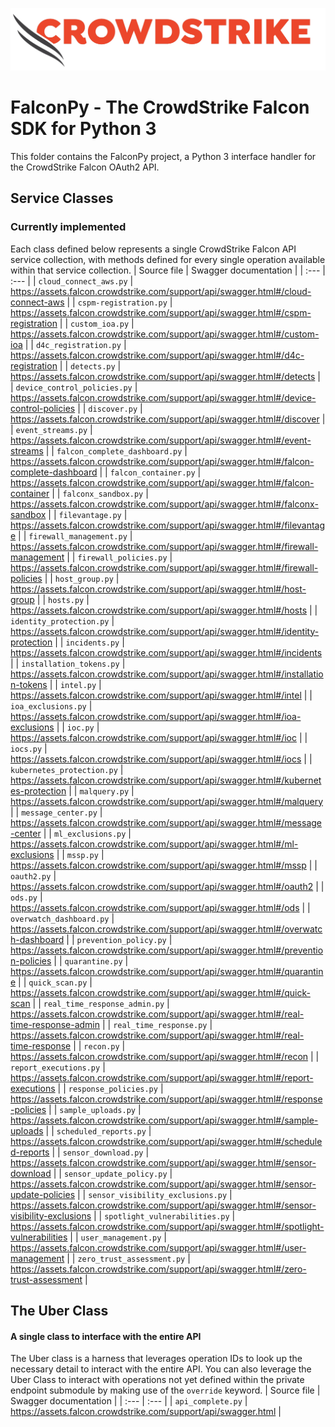![CrowdStrike Falcon](https://raw.githubusercontent.com/CrowdStrike/falconpy/main/docs/asset/cs-logo.png)
# FalconPy - The CrowdStrike Falcon SDK for Python 3
This folder contains the FalconPy project, a Python 3 interface handler for the CrowdStrike Falcon OAuth2 API.

## Service Classes
### Currently implemented
Each class defined below represents a single CrowdStrike Falcon API service collection, with methods defined
for every single operation available within that service collection.
| Source file | Swagger documentation |
| :--- | :--- |
| `cloud_connect_aws.py` | https://assets.falcon.crowdstrike.com/support/api/swagger.html#/cloud-connect-aws |
| `cspm-registration.py` | https://assets.falcon.crowdstrike.com/support/api/swagger.html#/cspm-registration |
| `custom_ioa.py` | https://assets.falcon.crowdstrike.com/support/api/swagger.html#/custom-ioa |
| `d4c_registration.py` | https://assets.falcon.crowdstrike.com/support/api/swagger.html#/d4c-registration |
| `detects.py` | https://assets.falcon.crowdstrike.com/support/api/swagger.html#/detects |
| `device_control_policies.py` | https://assets.falcon.crowdstrike.com/support/api/swagger.html#/device-control-policies |
| `discover.py` | https://assets.falcon.crowdstrike.com/support/api/swagger.html#/discover |
| `event_streams.py` | https://assets.falcon.crowdstrike.com/support/api/swagger.html#/event-streams |
| `falcon_complete_dashboard.py` | https://assets.falcon.crowdstrike.com/support/api/swagger.html#/falcon-complete-dashboard |
| `falcon_container.py` | https://assets.falcon.crowdstrike.com/support/api/swagger.html#/falcon-container |
| `falconx_sandbox.py` | https://assets.falcon.crowdstrike.com/support/api/swagger.html#/falconx-sandbox |
| `filevantage.py` | https://assets.falcon.crowdstrike.com/support/api/swagger.html#/filevantage |
| `firewall_management.py` | https://assets.falcon.crowdstrike.com/support/api/swagger.html#/firewall-management |
| `firewall_policies.py` | https://assets.falcon.crowdstrike.com/support/api/swagger.html#/firewall-policies |
| `host_group.py` | https://assets.falcon.crowdstrike.com/support/api/swagger.html#/host-group |
| `hosts.py` | https://assets.falcon.crowdstrike.com/support/api/swagger.html#/hosts |
| `identity_protection.py` | https://assets.falcon.crowdstrike.com/support/api/swagger.html#/identity-protection |
| `incidents.py` | https://assets.falcon.crowdstrike.com/support/api/swagger.html#/incidents |
| `installation_tokens.py` | https://assets.falcon.crowdstrike.com/support/api/swagger.html#/installation-tokens |
| `intel.py` | https://assets.falcon.crowdstrike.com/support/api/swagger.html#/intel |
| `ioa_exclusions.py` | https://assets.falcon.crowdstrike.com/support/api/swagger.html#/ioa-exclusions |
| `ioc.py` | https://assets.falcon.crowdstrike.com/support/api/swagger.html#/ioc |
| `iocs.py` | https://assets.falcon.crowdstrike.com/support/api/swagger.html#/iocs |
| `kubernetes_protection.py` | https://assets.falcon.crowdstrike.com/support/api/swagger.html#/kubernetes-protection |
| `malquery.py` | https://assets.falcon.crowdstrike.com/support/api/swagger.html#/malquery |
| `message_center.py` | https://assets.falcon.crowdstrike.com/support/api/swagger.html#/message-center |
| `ml_exclusions.py` | https://assets.falcon.crowdstrike.com/support/api/swagger.html#/ml-exclusions |
| `mssp.py` | https://assets.falcon.crowdstrike.com/support/api/swagger.html#/mssp |
| `oauth2.py` | https://assets.falcon.crowdstrike.com/support/api/swagger.html#/oauth2 |
| `ods.py` | https://assets.falcon.crowdstrike.com/support/api/swagger.html#/ods |
| `overwatch_dashboard.py` | https://assets.falcon.crowdstrike.com/support/api/swagger.html#/overwatch-dashboard |
| `prevention_policy.py` | https://assets.falcon.crowdstrike.com/support/api/swagger.html#/prevention-policies |
| `quarantine.py` | https://assets.falcon.crowdstrike.com/support/api/swagger.html#/quarantine |
| `quick_scan.py` | https://assets.falcon.crowdstrike.com/support/api/swagger.html#/quick-scan |
| `real_time_response_admin.py` | https://assets.falcon.crowdstrike.com/support/api/swagger.html#/real-time-response-admin |
| `real_time_response.py` | https://assets.falcon.crowdstrike.com/support/api/swagger.html#/real-time-response |
| `recon.py` | https://assets.falcon.crowdstrike.com/support/api/swagger.html#/recon |
| `report_executions.py` | https://assets.falcon.crowdstrike.com/support/api/swagger.html#/report-executions |
| `response_policies.py` | https://assets.falcon.crowdstrike.com/support/api/swagger.html#/response-policies |
| `sample_uploads.py` | https://assets.falcon.crowdstrike.com/support/api/swagger.html#/sample-uploads |
| `scheduled_reports.py` | https://assets.falcon.crowdstrike.com/support/api/swagger.html#/scheduled-reports |
| `sensor_download.py` | https://assets.falcon.crowdstrike.com/support/api/swagger.html#/sensor-download |
| `sensor_update_policy.py` | https://assets.falcon.crowdstrike.com/support/api/swagger.html#/sensor-update-policies |
| `sensor_visibility_exclusions.py` | https://assets.falcon.crowdstrike.com/support/api/swagger.html#/sensor-visibility-exclusions |
| `spotlight_vulnerabilities.py` | https://assets.falcon.crowdstrike.com/support/api/swagger.html#/spotlight-vulnerabilities |
| `user_management.py` | https://assets.falcon.crowdstrike.com/support/api/swagger.html#/user-management |
| `zero_trust_assessment.py` | https://assets.falcon.crowdstrike.com/support/api/swagger.html#/zero-trust-assessment |

## The Uber Class
#### A single class to interface with the entire API
The Uber class is a harness that leverages operation IDs to look up the necessary detail to interact with the entire API.
You can also leverage the Uber Class to interact with operations not yet defined within the private endpoint submodule by
making use of the `override` keyword.
| Source file | Swagger documentation |
| :--- | :--- |
| `api_complete.py` | https://assets.falcon.crowdstrike.com/support/api/swagger.html |
